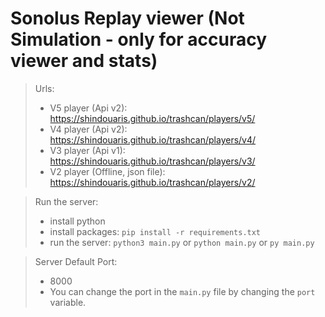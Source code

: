 # Sonolus Replay viewer (Not Simulation - only for accuracy viewer and stats)

> Urls:
> - V5 player (Api v2): https://shindouaris.github.io/trashcan/players/v5/
> - V4 player (Api v2): https://shindouaris.github.io/trashcan/players/v4/
> - V3 player (Api v1): https://shindouaris.github.io/trashcan/players/v3/
> - V2 player (Offline, json file): https://shindouaris.github.io/trashcan/players/v2/

> Run the server:
> - install python
> - install packages: `pip install -r requirements.txt`
> - run the server: `python3 main.py` or `python main.py` or `py main.py`

> Server Default Port:
> - 8000
> - You can change the port in the `main.py` file by changing the `port` variable.